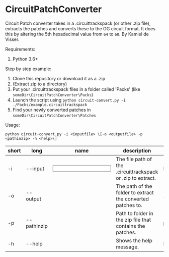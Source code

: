 # CircuitPatchConverter
Circuit Patch converter takes in a .circuittrackspack (or other .zip file), 
extracts the patches and converts these to the OG circuit format.
It does this by altering the 5th hexadecimal value from `64` to `60`.
By Kamiel de Visser.

Requirements: 
1. Python 3.6+

Step by step example:
1. Clone this repository or download it as a .zip
2. (Extract zip to a directory)
3. Put your .circuittrackspack files in a folder called 'Packs' (like `someDir\CircuitPatchConverter\Packs`)
4. Launch the script using `python circuit-convert.py -i ./Packs/example.circuittrackspack` 
5. Find your newly converted patches in `someDir\CircuitPatchConverter\Patches`

Usage:

`python circuit-convert.py -i <inputfile> \[-o <outputfile> -p <pathinzip> -h <help>\]`

| short | long        | name               | description                                                 | default    |
|-------|-------------|--------------------|-------------------------------------------------------------|------------|
| -i    | --input     | <input file>       | The file path of the .circuittrackspack or .zip to extract. | N/A        |
| -o    | --output    | <output file>      | The path of the folder to extract the converted patches to. | ./Patches/ |
| -p    | --pathinzip | <path in zip file> | Path to folder in the zip file that contains the patches.   | patches/   |
| -h    | --help      | <help>             | Shows the help message.                                     | N/A        |